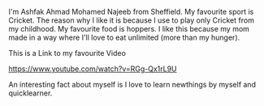 I'm Ashfak Ahmad Mohamed Najeeb from Sheffield. My favourite sport is Cricket. The reason why I like it is because I use to play only Cricket from my childhood. My favourite food is hoppers. I like this because my mom made in a way where I'll love to eat unlimited (more than my hunger).

This is a Link to my favourite Video

https://www.youtube.com/watch?v=RGg-Qx1rL9U

An interesting fact about myself is I love to learn newthings by myself and quicklearner.